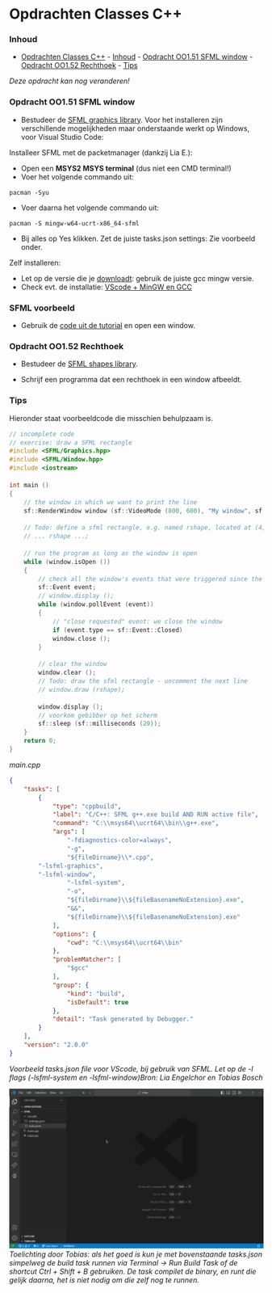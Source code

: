 # Opdrachten Classes C++[](title-id)

### Inhoud[](toc-id)
- [Opdrachten Classes C++](#opdrachten-classes-c)
		- [Inhoud](#inhoud)
		- [Opdracht OO1.51 SFML window](#opdracht-oo151-sfml-window)
		- [Opdracht OO1.52 Rechthoek](#opdracht-oo152-rechthoek)
		- [Tips](#tips)


*Deze opdracht kan nog veranderen!*
### Opdracht OO1.51 SFML window
- Bestudeer de [SFML graphics library](https://www.sfml-dev.org/). Voor het installeren zijn verschillende mogelijkheden maar onderstaande werkt op Windows, voor Visual Studio Code:

Installeer SFML met de packetmanager (dankzij Lia E.):
- Open een **MSYS2 MSYS terminal** (dus niet een CMD terminal!)
- Voer het volgende commando uit:
```
pacman -Syu
```
- Voer daarna het volgende commando uit:
```
pacman -S mingw-w64-ucrt-x86_64-sfml
```

- Bij alles op Yes klikken.
Zet de juiste tasks.json settings:
Zie voorbeeld onder.

Zelf installeren:
- Let op de versie die je [downloadt](https://www.sfml-dev.org/download/sfml/2.5.1/): gebruik de juiste gcc mingw versie.
- Check evt. de installatie: [VScode + MinGW en GCC](https://code.visualstudio.com/docs/cpp/config-mingw)

### SFML voorbeeld
- Gebruik de [code uit de tutorial](https://www.sfml-dev.org/tutorials/2.6/window-window.php) en open een window.

### Opdracht OO1.52 Rechthoek
- Bestudeer de [SFML shapes library](https://www.sfml-dev.org/tutorials/2.6/graphics-shape.php).

- Schrijf een programma dat een rechthoek in een window afbeeldt.

### Tips
Hieronder staat voorbeeldcode die misschien behulpzaam is.

```c++
// incomplete code
// exercise: draw a SFML rectangle
#include <SFML/Graphics.hpp>
#include <SFML/Window.hpp>
#include <iostream>

int main ()
{
    // the window in which we want to print the line
    sf::RenderWindow window (sf::VideoMode (800, 600), "My window", sf::Style::Default, sf::ContextSettings (0, 0, 2));

    // Todo: define a sfml rectangle, e.g. named rshape, located at (4, 2) with a size of 120x50
    // ... rshape ...;

    // run the program as long as the window is open
    while (window.isOpen ())
	{
	    // check all the window's events that were triggered since the last iteration of the loop
	    sf::Event event;
	    // window.display ();
	    while (window.pollEvent (event))
		{
		    // "close requested" event: we close the window
		    if (event.type == sf::Event::Closed)
			window.close ();
		}

	    // clear the window
	    window.clear ();
	    // Todo: draw the sfml rectangle - uncomment the next line
	    // window.draw (rshape);

	    window.display ();
	    // voorkom gebibber op het scherm
	    sf::sleep (sf::milliseconds (20));
	}
    return 0;
}
```
*main.cpp*

```json
{
    "tasks": [
        {
            "type": "cppbuild",
            "label": "C/C++: SFML g++.exe build AND RUN active file",
            "command": "C:\\msys64\\ucrt64\\bin\\g++.exe",
            "args": [
                "-fdiagnostics-color=always",
                "-g",
                "${fileDirname}\\*.cpp",
		"-lsfml-graphics",
        "-lsfml-window",
                "-lsfml-system",
                "-o",
                "${fileDirname}\\${fileBasenameNoExtension}.exe",
                "&&",
                "${fileDirname}\\${fileBasenameNoExtension}.exe"
            ],
            "options": {
                "cwd": "C:\\msys64\\ucrt64\\bin"
            },
            "problemMatcher": [
                "$gcc"
            ],
            "group": {
                "kind": "build",
                "isDefault": true
            },
            "detail": "Task generated by Debugger."
        }
    ],
    "version": "2.0.0"
}
```
*Voorbeeld tasks.json file voor VScode, bij gebruik van SFML. Let op de -l flags (-lsfml-system en -lsfml-window)Bron: Lia Engelchor en Tobias Bosch*

![Uitleg van Tobias](uitleg_toob01.png)
*Toelichting door Tobias: als het goed is kun je met bovenstaande tasks.json simpelweg de build task runnen via Terminal -> Run Build Task of de shortcut Ctrl + Shift + B gebruiken. De task compilet de binary, en runt die gelijk daarna, het is niet nodig om die zelf nog te runnen.*